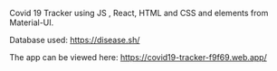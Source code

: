 Covid 19 Tracker using JS , React, HTML and CSS and elements from Material-UI.

Database used: https://disease.sh/

The app can be viewed here: https://covid19-tracker-f9f69.web.app/
